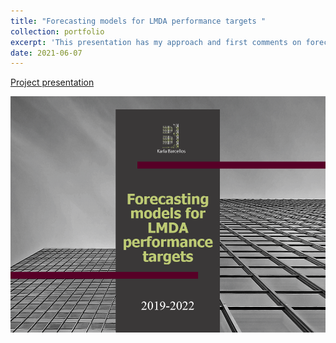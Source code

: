 ```yaml
---
title: "Forecasting models for LMDA performance targets "
collection: portfolio
excerpt: 'This presentation has my approach and first comments on forecasting models for LMDA performance targets.'
date: 2021-06-07
---
```

[Project presentation](http://karlabarcellos.github.io/files/LMDA.pdf "Project Presentation")

![alttext](/images/LMDA.PNG)

